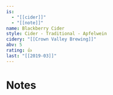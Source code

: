 ```yaml
---
is:
  - "[[cider]]"
  - "[[note]]"
name: Blackberry Cider
style: Cider - Traditional - Apfelwein
cidery: "[[Crown Valley Brewing]]"
abv: 5
rating: 👍
last: "[[2019-03]]"
---
```

# Notes


